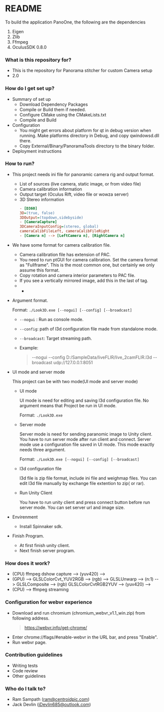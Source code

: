 # README #

To build the application PanoOne, the following are the dependencies


1. Eigen
2. Zlib
3. Ffmpeg
4. OculusSDK 0.8.0


### What is this repository for? ###

* This is the repository for Panorama stitcher for custom Camera setup
* 2.0


### How do I get set up? ###

- Summary of set up
  - Download Dependency Packages
  - Compile or Build them if needed.
  - Configure CMake using the CMakeLists.txt
  - Compile and Build
- Configuration
  - You might get errors about platform for qt in debug version when running. Make platforms directory in Debug, and copy qwindowsd.dll there.
  - Copy External/Binary/PanoramaTools directory to the binary folder.
- Deployment instructions

### How to run? ###
- This project needs ini file for panoramic camera rig and output format.
  - List of sources (live camera, static image, or from video file)
  - Camera calibration information
  - Output target (Oculus Rift, video file or wowza server)
  - 3D Stereo information
    ```ini
    - [D360]
    3D=(true, false)
    3DOutput=(topdown,sidebyside)
    - [CameraCapture]
    3DCameraInputConfig=(stereo, global)
    cameraCalibFileLeft, cameraCalibFileRight
    - [Camera n] --> [LeftCamera n], [RightCamera n]
    ```
    
- We have some format for camera calibration file.
  - Camera calibration file has extension of PAC. 
  - You need to run ptGUI for camera calibration. Set the camera format as "Fullframe". This is the most common one, but certainly we only assume this format.
  - Copy rotation and camera interior parameters to PAC file.
  - If you see a vertically mirrored image, add this in the last of tag.
  - * <flipped value="True"/>

- Argument format.
  
  Format:
  `./Look3D.exe [--nogui] [--config] [--broadcast]`

  - `--nogui` : Run as console mode.
  - `--config`: path of l3d configuration file made from standalone mode.
  - `--broadcast`: Target streaming path.

  - Example:
    > --nogui --config D:/SampleData/liveFLIR/live_2camFLIR.l3d --broadcast udp://127.0.0.1:8051

- UI mode and server mode

  This project can be with two mode(UI mode and server mode)
  - UI mode

    UI mode is need for editing and saving l3d configuration file.
    No argument means that Project be run in UI mode.

    Format: `./Look3D.exe`

  - Server mode

    Server mode is need for sending paranomic image to Unity client.
    You have to run server mode after run client and connect.
    Server mode use a configuration file saved in UI mode.
    This mode exactly needs three argument.

    Format: `./Look3D.exe [--nogui] [--config] [--broadcast]`

  - l3d configuration file

    l3d file is zip file format, include ini file and weighmap files.
    You can edit l3d file manually by exchange file extention to zip( or rar).
  - Run Unity Client

    You have to run unity client and press connect button before run server mode.
    You can set server url and image size.
- Envirenment
  - Install Spinnaker sdk.

- Finish Program.
  - At first finish unity client.
  - Next finish server program.

### How does it work? ###
- (CPU) ffmpeg dshow capture --> (yuv420) -->
- (GPU) --> GLSLColorCvt_YUV2RGB --> (rgb) --> GLSLUnwarp --> (n:1) --> GLSLComposite --> (rgb) GLSLColorCvtRGB2YUV --> (yuv420) -->
- (CPU) --> ffmpeg streaming

### Configuration for webvr experience ###
- Download and run chromium (chromium_webvr_v1.1_win.zip) from following address.
  > https://webvr.info/get-chrome/
- Enter chrome://flags/#enable-webvr in the URL bar, and press "Enable".
- Run webvr page.

### Contribution guidelines ###

* Writing tests
* Code review
* Other guidelines

### Who do I talk to? ###

* Ram Sampath (ram@centroidpic.com)
* Jack Devlin (jDevlin685@outlook.com)
